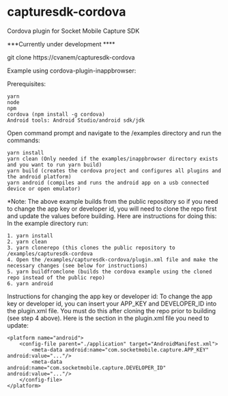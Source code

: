 # capturesdk-cordova
Cordova plugin for Socket Mobile Capture SDK

***Currently under development ****

git clone https://cvanem/capturesdk-cordova


Example using cordova-plugin-inappbrowser:

Prerequisites:
    
    yarn
    node
    npm
    cordova (npm install -g cordova)
    Android tools: Android Studio/android sdk/jdk

Open command prompt and navigate to the /examples directory and run the commands:

    yarn install
    yarn clean (Only needed if the examples/inappbrowser directory exists and you want to run yarn build)
    yarn build (creates the cordova project and configures all plugins and the android platform)
    yarn android (compiles and runs the android app on a usb connected device or open emulator)

*Note: The above example builds from the public repository so if you need to change the app key or developer id, you will need to clone the repo first and update the values before building.  Here are instructions for doing this:
In the example directory run:
    
    1. yarn install
    2. yarn clean
    3. yarn clonerepo (this clones the public repository to /examples/capturesdk-cordova
    4. Open the /examples/capturesdk-cordova/plugin.xml file and make the necessary changes (see below for instructions)
    5. yarn buildfromclone (builds the cordova example using the cloned repo instead of the public repo)
    6. yarn android
    
Instructions for changing the app key or developer id:
To change the app key or developer id, you can insert your APP_KEY and DEVELOPER_ID into the plugin.xml file.  You must do this after cloning the repo prior to building (see step 4 above).   Here is the section in the plugin.xml file you need to update:

    <platform name="android">
        <config-file parent="./application" target="AndroidManifest.xml">
            <meta-data android:name="com.socketmobile.capture.APP_KEY" android:value="..."/>
            <meta-data android:name="com.socketmobile.capture.DEVELOPER_ID" android:value="..."/>
        </config-file>
    </platform>
